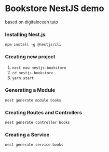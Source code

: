 # Bookstore NestJS demo

based on digitalocean [tuto](https://www.digitalocean.com/community/tutorials/getting-started-with-nestjs)

### Installing Nest.js

`npm install -g @nestjs/cli`

### Creating new project

1. `nest new nestjs-bookstore`
1. `cd nestjs-bookstore`
1. `yarn start`

### Generating a Module

`nest generate module books`

### Creating Routes and Controllers

`nest generate controller books`

### Creating a Service

`nest generate service books`
